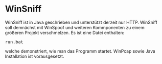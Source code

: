 <h1>WinSniff</h1>

WinSniff ist in Java geschrieben und unterstützt derzeit nur HTTP. 
WinSniff soll demnächst mit WinSpoof und weiteren Kommponenten zu einem größeren Projekt verschmelzen. 
Es ist eine Datei enthalten:

<pre>
run.bat
</pre>

welche demonstriert, wie man das Programm startet. WinPcap sowie Java Installation ist vorausgesetzt.
